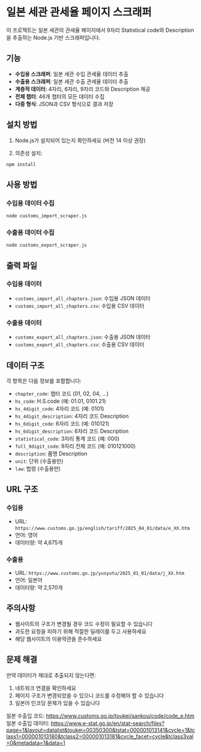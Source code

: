 # 일본 세관 관세율 페이지 스크래퍼

이 프로젝트는 일본 세관의 관세율 페이지에서 9자리 Statistical code와 Description을 추출하는 Node.js 기반 스크래퍼입니다.

## 기능

- **수입용 스크래퍼**: 일본 세관 수입 관세율 데이터 추출
- **수출용 스크래퍼**: 일본 세관 수출 관세율 데이터 추출
- **계층적 데이터**: 4자리, 6자리, 9자리 코드와 Description 제공
- **전체 챕터**: 46개 챕터의 모든 데이터 수집
- **다중 형식**: JSON과 CSV 형식으로 결과 저장

## 설치 방법

1. Node.js가 설치되어 있는지 확인하세요 (버전 14 이상 권장)

2. 의존성 설치:
```bash
npm install
```

## 사용 방법

### 수입용 데이터 수집
```bash
node customs_import_scraper.js
```

### 수출용 데이터 수집
```bash
node customs_export_scraper.js
```

## 출력 파일

### 수입용 데이터
- `customs_import_all_chapters.json`: 수입용 JSON 데이터
- `customs_import_all_chapters.csv`: 수입용 CSV 데이터

### 수출용 데이터
- `customs_export_all_chapters.json`: 수출용 JSON 데이터
- `customs_export_all_chapters.csv`: 수출용 CSV 데이터

## 데이터 구조

각 항목은 다음 정보를 포함합니다:

- `chapter_code`: 챕터 코드 (01, 02, 04, ...)
- `hs_code`: H.S.code (예: 01.01, 0101.21)
- `hs_4digit_code`: 4자리 코드 (예: 0101)
- `hs_4digit_description`: 4자리 코드 Description
- `hs_6digit_code`: 6자리 코드 (예: 010121)
- `hs_6digit_description`: 6자리 코드 Description
- `statistical_code`: 3자리 통계 코드 (예: 000)
- `full_9digit_code`: 9자리 전체 코드 (예: 010121000)
- `description`: 품명 Description
- `unit`: 단위 (수출용만)
- `law`: 법령 (수출용만)

## URL 구조

### 수입용
- URL: `https://www.customs.go.jp/english/tariff/2025_04_01/data/e_XX.htm`
- 언어: 영어
- 데이터량: 약 4,675개

### 수출용
- URL: `https://www.customs.go.jp/yusyutu/2025_01_01/data/j_XX.htm`
- 언어: 일본어
- 데이터량: 약 2,570개

## 주의사항

- 웹사이트의 구조가 변경될 경우 코드 수정이 필요할 수 있습니다
- 과도한 요청을 피하기 위해 적절한 딜레이를 두고 사용하세요
- 해당 웹사이트의 이용약관을 준수하세요

## 문제 해결

만약 데이터가 제대로 추출되지 않는다면:

1. 네트워크 연결을 확인하세요
2. 페이지 구조가 변경되었을 수 있으니 코드를 수정해야 할 수 있습니다
3. 일본어 인코딩 문제가 있을 수 있습니다




일본 수출입 코드: https://www.customs.go.jp/toukei/sankou/code/code_e.htm
일본 수출입 데이터: https://www.e-stat.go.jp/en/stat-search/files?page=1&layout=datalist&toukei=00350300&tstat=000001013141&cycle=1&tclass1=000001013180&tclass2=000001013181&cycle_facet=cycle&tclass3val=0&metadata=1&data=1
